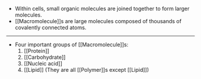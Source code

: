 - Within cells, small organic molecules are joined together to form larger molecules.
- [[Macromolecule]]s are large molecules composed of thousands of covalently connected atoms.
---
- Four important groups of [[Macromolecule]]s:
	1. [[Protein]]
	2. [[Carbohydrate]]
	3. [[Nucleic acid]]
	4. [[Lipid]]
(They are all [[Polymer]]s except [[Lipid]])



